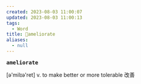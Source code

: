 ```yaml
---
created: 2023-08-03 11:00:07
updated: 2023-08-03 11:00:13
tags:
  - Word
title: 📖ameliorate
aliases:
  - null
---
```


<pre><strong>ameliorate</strong></pre>
[ə'milɪə'ret]
v. to make better or more tolerable 改善
